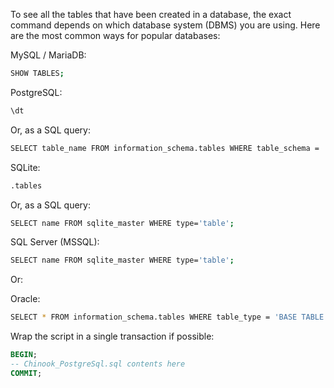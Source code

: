 To see all the tables that have been created in a database, the exact command depends on which database system (DBMS) you are using. Here are the most common ways for popular databases:

MySQL / MariaDB:
```bash
SHOW TABLES;
```
PostgreSQL:

```bash
\dt
```

Or, as a SQL query:
```bash
SELECT table_name FROM information_schema.tables WHERE table_schema = 'public';
```
SQLite:
```bash
.tables
```
Or, as a SQL query:
```bash
SELECT name FROM sqlite_master WHERE type='table';
```
SQL Server (MSSQL):
```bash
SELECT name FROM sqlite_master WHERE type='table';
```
Or:

Oracle:
```bash
SELECT * FROM information_schema.tables WHERE table_type = 'BASE TABLE';
```



Wrap the script in a single transaction if possible:
```sql
BEGIN;
-- Chinook_PostgreSql.sql contents here
COMMIT;
```